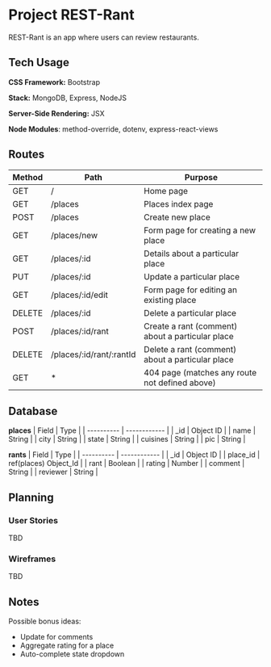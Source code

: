 # Project REST-Rant

REST-Rant is an app where users can review restaurants.

## Tech Usage
**CSS Framework:** Bootstrap

**Stack:** MongoDB, Express, NodeJS

**Server-Side Rendering:** JSX

**Node Modules**: method-override, dotenv, express-react-views

## Routes
| Method | Path | Purpose |
|--------|------|---------|
| GET | / | Home page |
| GET | /places | Places index page |
| POST | /places | Create new place |
| GET | /places/new | Form page for creating a new place |
| GET | /places/:id | Details about a particular place |
| PUT | /places/:id | Update a particular place |
| GET | /places/:id/edit | Form page for editing an existing place |
| DELETE | /places/:id | Delete a particular place |
| POST | /places/:id/rant | Create a rant (comment) about a particular place |
| DELETE | /places/:id/rant/:rantId | Delete a rant (comment) about a particular place |
| GET | * | 404 page (matches any route not defined above) |

## Database

**places** 
| Field | Type |
| ---------- | ------------ |
| _id | Object ID |
| name | String |
| city | String |
| state | String |
| cuisines | String |
| pic | String |

**rants**
| Field | Type |
| ---------- | ------------ |
| _id | Object ID |
| place_id | ref(places) Object_Id |
| rant | Boolean |
| rating | Number |
| comment | String |
| reviewer | String |

## Planning

### User Stories

TBD
### Wireframes
TBD

## Notes
Possible bonus ideas:

* Update for comments
* Aggregate rating for a place
* Auto-complete state dropdown